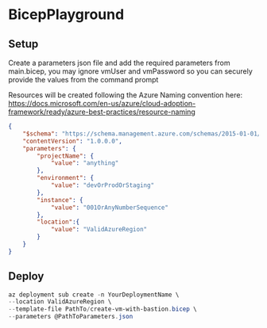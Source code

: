 # BicepPlayground

## Setup

Create a parameters json file and add the required parameters from main.bicep, you may ignore vmUser and vmPassword so you can securely provide the values from the command prompt

Resources will be created following the Azure Naming convention here: https://docs.microsoft.com/en-us/azure/cloud-adoption-framework/ready/azure-best-practices/resource-naming


```json
{
    "$schema": "https://schema.management.azure.com/schemas/2015-01-01/deploymentParameters.json#",
    "contentVersion": "1.0.0.0",
    "parameters": {
        "projectName": {
            "value": "anything"
        },
        "environment": {
            "value": "devOrProdOrStaging"
        },
        "instance": {
            "value": "001OrAnyNumberSequence"
        },
        "location":{
            "value": "ValidAzureRegion"
        }
    }
}
```

## Deploy

```powershell
az deployment sub create -n YourDeploymentName \
--location ValidAzureRegion \
--template-file PathTo/create-vm-with-bastion.bicep \
--parameters @PathToParameters.json
```
